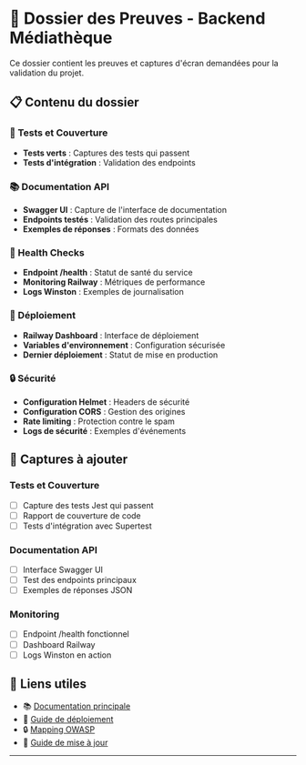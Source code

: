 # 📸 Dossier des Preuves - Backend Médiathèque

Ce dossier contient les preuves et captures d'écran demandées pour la validation du projet.

## 📋 Contenu du dossier

### 🧪 Tests et Couverture

- **Tests verts** : Captures des tests qui passent
- **Tests d'intégration** : Validation des endpoints

### 📚 Documentation API

- **Swagger UI** : Capture de l'interface de documentation
- **Endpoints testés** : Validation des routes principales
- **Exemples de réponses** : Formats des données

### 🏥 Health Checks

- **Endpoint /health** : Statut de santé du service
- **Monitoring Railway** : Métriques de performance
- **Logs Winston** : Exemples de journalisation

### 🚀 Déploiement

- **Railway Dashboard** : Interface de déploiement
- **Variables d'environnement** : Configuration sécurisée
- **Dernier déploiement** : Statut de mise en production

### 🔒 Sécurité

- **Configuration Helmet** : Headers de sécurité
- **Configuration CORS** : Gestion des origines
- **Rate limiting** : Protection contre le spam
- **Logs de sécurité** : Exemples d'événements

## 📸 Captures à ajouter

### Tests et Couverture
- [ ] Capture des tests Jest qui passent
- [ ] Rapport de couverture de code
- [ ] Tests d'intégration avec Supertest

### Documentation API
- [ ] Interface Swagger UI
- [ ] Test des endpoints principaux
- [ ] Exemples de réponses JSON

### Monitoring
- [ ] Endpoint /health fonctionnel
- [ ] Dashboard Railway
- [ ] Logs Winston en action

## 🔗 Liens utiles

- 📚 [Documentation principale](../README.md)
- 🚀 [Guide de déploiement](../deploiement-back.md)
- 🔒 [Mapping OWASP](../owasp-mapping.md)
- 🔄 [Guide de mise à jour](../mise-a-jour-back.md)

---
